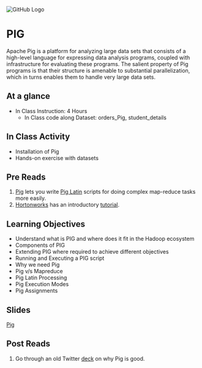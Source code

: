 ![GitHub Logo](https://s3.ap-south-1.amazonaws.com/greyatom-social/GreyAtom-logo.png)

# PIG

Apache Pig is a platform for analyzing large data sets that consists of a high-level language for expressing data analysis programs, coupled with infrastructure for evaluating these programs. The salient property of Pig programs is that their structure is amenable to substantial parallelization, which in turns enables them to handle very large data sets. 


## At a glance
* In Class Instruction: 4 Hours
  * In Class code along Dataset: orders_Pig, student_details
  
  
## In Class Activity

* Installation of Pig
* Hands-on exercise with datasets


## Pre Reads

1. [Pig](http://pig.apache.org/) lets you write [Pig Latin](http://pig.apache.org/docs/r0.7.0/piglatin_ref2.html) scripts for doing complex map-reduce tasks more easily.
2. [Hortonworks](https://hortonworks.com/) has an introductory [tutorial](https://hortonworks.com/tutorial/how-to-process-data-with-apache-pig/).

## Learning Objectives

- Understand what is PIG and where does it fit in the Hadoop ecosystem
- Components of PIG
- Extending PIG where required to achieve different objectives
- Running and Executing a PIG script
- Why we need Pig
- Pig v/s Mapreduce
- Pig Latin Processing
- Pig Execution Modes
- Pig Assignments

## Slides
[Pig]()


## Post Reads
1. Go through an old Twitter [deck](https://www.slideshare.net/kevinweil/hadoop-pig-and-twitter-nosql-east-2009) on why Pig is good.
